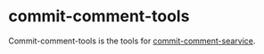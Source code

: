 commit-comment-tools
====================

Commit-comment-tools is the tools for [commit-comment-searvice](http://www.clear-code.com/services/commit-comment.html).
